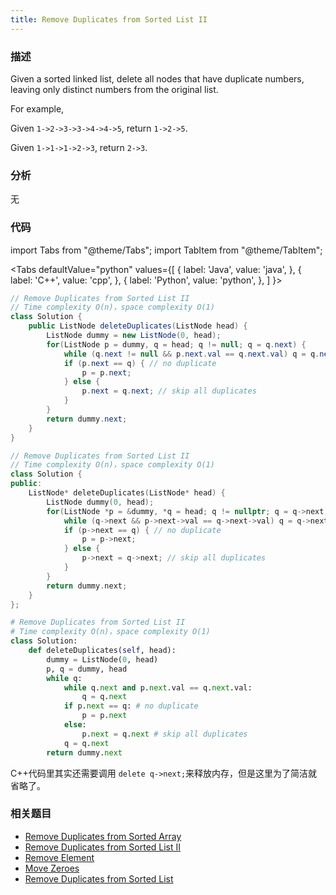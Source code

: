 ```yaml
---
title: Remove Duplicates from Sorted List II
---
```


### 描述

Given a sorted linked list, delete all nodes that have duplicate numbers, leaving only distinct numbers from the original list.

For example,

Given `1->2->3->3->4->4->5`, return `1->2->5`.

Given `1->1->1->2->3`, return `2->3`.

### 分析

无

### 代码

import Tabs from "@theme/Tabs";
import TabItem from "@theme/TabItem";

<Tabs
defaultValue="python"
values={[
{ label: 'Java', value: 'java', },
{ label: 'C++', value: 'cpp', },
{ label: 'Python', value: 'python', },
]
}>
<TabItem value="java">

```java
// Remove Duplicates from Sorted List II
// Time complexity O(n)，space complexity O(1)
class Solution {
    public ListNode deleteDuplicates(ListNode head) {
        ListNode dummy = new ListNode(0, head);
        for(ListNode p = dummy, q = head; q != null; q = q.next) {
            while (q.next != null && p.next.val == q.next.val) q = q.next;
            if (p.next == q) { // no duplicate
                p = p.next;
            } else {
                p.next = q.next; // skip all duplicates
            }
        }
        return dummy.next;
    }
}
```

</TabItem>
<TabItem value="cpp">

```cpp
// Remove Duplicates from Sorted List II
// Time complexity O(n)，space complexity O(1)
class Solution {
public:
    ListNode* deleteDuplicates(ListNode* head) {
        ListNode dummy(0, head);
        for(ListNode *p = &dummy, *q = head; q != nullptr; q = q->next) {
            while (q->next && p->next->val == q->next->val) q = q->next;
            if (p->next == q) { // no duplicate
                p = p->next;
            } else {
                p->next = q->next; // skip all duplicates
            }
        }
        return dummy.next;
    }
};
```

</TabItem>
<TabItem value="python">

```python
# Remove Duplicates from Sorted List II
# Time complexity O(n)，space complexity O(1)
class Solution:
    def deleteDuplicates(self, head):
        dummy = ListNode(0, head)
        p, q = dummy, head
        while q:
            while q.next and p.next.val == q.next.val:
                q = q.next
            if p.next == q: # no duplicate
                p = p.next
            else:
                p.next = q.next # skip all duplicates
            q = q.next
        return dummy.next
```

</TabItem>
</Tabs>

C++代码里其实还需要调用 `delete q->next;`来释放内存，但是这里为了简洁就省略了。

### 相关题目

- [Remove Duplicates from Sorted Array](../dual-pointers/remove-duplicates-from-sorted-array.md)
- [Remove Duplicates from Sorted List II](remove-duplicates-from-sorted-list-ii.md)
- [Remove Element](../dual-pointers/remove-element.md)
- [Move Zeroes](../dual-pointers/move-zeroes.md)
- [Remove Duplicates from Sorted List](remove-duplicates-from-sorted-list.md)
